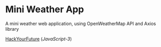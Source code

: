 # Mini Weather App

A mini weather web application, using OpenWeatherMap API and Axios library

[HackYourFuture](https://github.com/HackYourFuture) (_JavaScript-3_)
